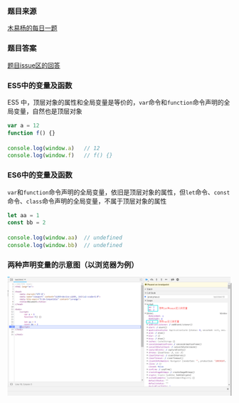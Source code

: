 ### 题目来源
[木易杨的每日一题](https://github.com/Advanced-Frontend/Daily-Interview-Question/issues/30)

### 题目答案
[题目issue区的回答](https://github.com/Advanced-Frontend/Daily-Interview-Question/issues/30#issue-417604589)

### ES5中的变量及函数
ES5 中，顶层对象的属性和全局变量是等价的，`var`命令和`function`命令声明的全局变量，自然也是顶层对象
```js
var a = 12
function f() {}

console.log(window.a)   // 12
console.log(window.f)   // f() {}
```

### ES6中的变量及函数
`var`和`function`命令声明的全局变量，依旧是顶层对象的属性，但`let`命令、`const`命令、`class`命令声明的全局变量，不属于顶层对象的属性
```js
let aa = 1
const bb = 2

console.log(window.aa)  // undefined
console.log(window.bb)  // undefined
```

### 两种声明变量的示意图（以浏览器为例）
![ES5与ES6变量定义的区别](images/ES6变量定义.png)
